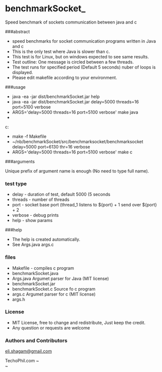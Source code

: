 # benchmarkSocket_
Speed benchmark of sockets communication between java and c


###abstract

* speed benchmarks for socket communication programs written in Java and c
* This is the only test where Java is slower than c.
* This test is for Linux, but on windows expected to see same results.
* Test outline: One message is circled between a few threads.
* The test runs for specified period (Default 5 seconds) nuber of loops is displayed.
* Please edit makefile according to your environment.


###usage

* java -ea -jar dist/benchmarkSocket.jar help
* java -ea -jar dist/benchmarkSocket.jar delay=5000 threads=16 port=5100 verbose
* ARGS='delay=5000 threads=16 port=5100 verbose'  make java
* 
c:

* make -f Makefile
* ~/nb/benchmarkSocket/src/benchmarksocket/benchmarksocket  delay=5000 port=6130 thr=16 verbose
* ARGS='delay=5000 threads=16 port=5100 verbose'  make c

###arguments

Unique prefix of argument name is enough (No need to type full name).

### test type
* delay - duration of test, default 5000 (5 seconds
* threads - number of threads
* port - socket base port    (thread_1 listens to ${port} + 1  send over ${port} + 2
* verbose - debug prints
* help - show params

###help

* The help is created automatically.
* See Args.java args.c

### files

* Makefile -  compiles c program
* benchmarkSocket.java
* Args.java             Argumet parser for Java (MIT license)</li>
* benchmarkSocket.jar
* benchmarkSocket.c     Source fo c program
* args.c                Argumet parser for c (MIT license)</li>
* args.h


### License

* MIT License, free to change and redistribute, Just keep the credit.
* Any question or requests are welcome

<h3>
<a id="authors-and-contributors" class="anchor" href="#authors-and-contributors" aria-hidden="true"><span aria-hidden="true" class="octicon octicon-link"></span></a>Authors and Contributors</h3>

<p><a href="mailto:eli.shagam@gmail.com">eli.shagam@gmail.com</a></p>

TechoPhil.com
~                                                                                      
~       
